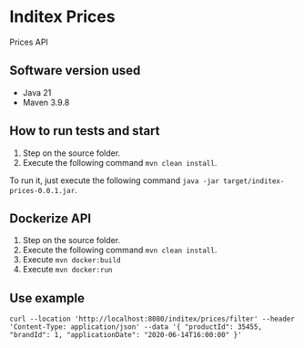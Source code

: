 # Inditex Prices
Prices API

## Software version used
- Java 21
- Maven 3.9.8

## How to run tests and start
1. Step on the source folder.
2. Execute the following command `mvn clean install`.

To run it, just execute the following command `java -jar target/inditex-prices-0.0.1.jar`.

## Dockerize API
1. Step on the source folder.
2. Execute the following command `mvn clean install`.
3. Execute `mvn docker:build`
4. Execute `mvn docker:run`


## Use example

`curl --location 'http://localhost:8080/inditex/prices/filter'
--header 'Content-Type: application/json'
--data '{
    "productId": 35455,
    "brandId": 1,
    "applicationDate": "2020-06-14T16:00:00"
}'`
